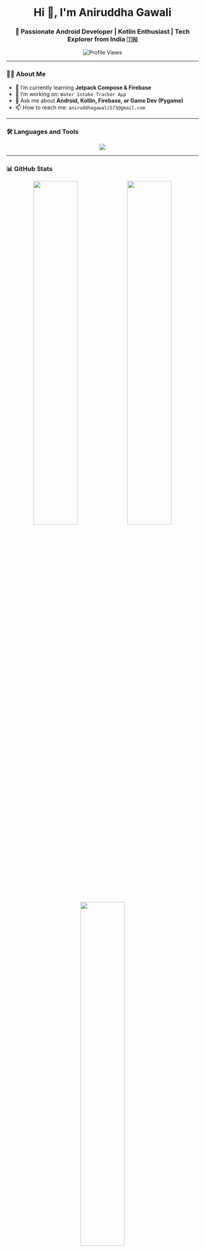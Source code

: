 <h1 align="center">Hi 👋, I'm Aniruddha Gawali</h1>
<h3 align="center">🚀 Passionate Android Developer | Kotlin Enthusiast | Tech Explorer from India 🇮🇳</h3>

<p align="center">
  <img src="https://komarev.com/ghpvc/?username=aniruddha-3540&label=Profile%20views&color=0e75b6&style=flat" alt="Profile Views" />
</p>

---

### 👨‍💻 About Me

- 🌱 I’m currently learning **Jetpack Compose & Firebase**
- 🔭 I’m working on: `Water Intake Tracker App`
- 💬 Ask me about **Android, Kotlin, Firebase, or Game Dev (Pygame)**
- 📫 How to reach me: `aniruddhagawali573@gmail.com`
  
---

### 🛠️ Languages and Tools

<p align="center">
  <img src="https://skillicons.dev/icons?i=androidstudio,kotlin,java,python,git,github,firebase,figma,linux" />
</p>

---

### 📊 GitHub Stats

<p align="center">
  <img width="48%" src="https://github-readme-stats.vercel.app/api?username=aniruddha-3540&show_icons=true&theme=react&border_radius=10&border_color=00ffcc" />
  <img width="48%" src="https://github-readme-streak-stats.herokuapp.com/?user=aniruddha-3540&theme=react&ring=00ffcc&fire=00ffcc&currStreakNum=00ffcc&sideNums=00ffcc&currStreakLabel=00ffcc" />
</p>

<p align="center">
  <img width="48%" src="https://github-readme-stats.vercel.app/api/top-langs/?username=aniruddha-3540&layout=compact&theme=react&border_radius=10&border_color=00ffcc" />
</p>


---

### 🌐 Connect with Me

<p align="center">
  <a href="https://www.linkedin.com/in/aniruddha-gawali-52864a346" target="_blank">
    <img src="https://skillicons.dev/icons?i=linkedin" height="50" />
  </a>
  &nbsp;
  <a href="mailto:aniruddhagawali573@gmail.com" target="_blank">
    <img src="https://skillicons.dev/icons?i=gmail" height="50" />
  </a>
</p>

---

<p align="center">
  Made with ❤️ by <strong>Aniruddha</strong>
</p>
